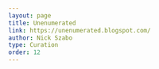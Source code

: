```yaml
---
layout: page
title: Unenumerated
link: https://unenumerated.blogspot.com/
author: Nick Szabo
type: Curation
order: 12
---
```

